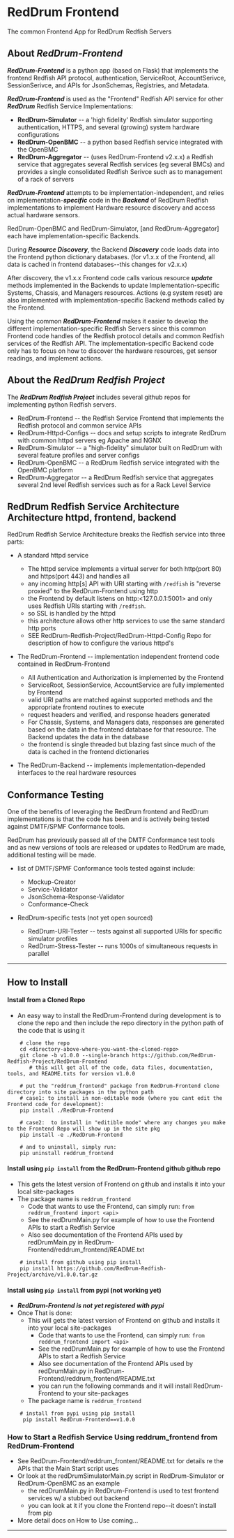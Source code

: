 # RedDrum Frontend  
The common Frontend App for RedDrum Redfish Servers

## About ***RedDrum-Frontend***

***RedDrum-Frontend*** is a python app (based on Flask) that implements the frontend Redfish API protocol, authentication,
ServiceRoot, AccountSerivce, SessionSerivce, and APIs for JsonSchemas, Registries, and Metadata.

***RedDrum-Frontend*** is used as the "Frontend" Redfish API service for other ***RedDrum*** Redfish Service Implementations:
*  **RedDrum-Simulator** -- a 'high fidelity' Redfish simulator supporting authentication, HTTPS, and several (growing) system hardware configurations
*  **RedDrum-OpenBMC** -- a python based Redfish service integrated with the OpenBMC
*  **RedDrum-Aggregator** -- (uses RedDrum-Frontend v2.x.x) a Redfish service that aggregates several Redfish services (eg several BMCs) and provides a single consolidated Redfish Serivce such as to management of a rack of servers

***RedDrum-Frontend*** attempts to be implementation-independent, and relies on implementation-***specific*** code
in the ***Backend*** of RedDrum Redfish implementations to implement Hardware resource discovery and access actual
hardware sensors.  

RedDrum-OpenBMC and RedDrum-Simulator, [and RedDrum-Aggregator]  each have implementation-specific Backends.

During ***Resource Discovery***, the Backend ***Discovery*** code loads data into the Frontend python dictionary databases.
(for v1.x.x of the Frontend, all data is cached in frontend databases--this changes for v2.x.x)

After discovery, the v1.x.x Frontend code calls various resource ***update*** methods implemented in the Backends to update
Implementation-specific Systems, Chassis, and Managers resources.
Actions (e.g system reset) are also implemented with implementation-specific Backend methods called by the Frontend.

Using the common ***RedDrum-Frontend*** makes it easier to develop the different implementation-specific Redfish Servers 
since this common Frontend code handles of the Redfish protocol details and common Redfish services of the Redfish API.
The implementation-specific Backend code only has to focus on how to discover the hardware resources, get sensor readings,
and implement actions.

## About the ***RedDrum Redfish Project***
The ***RedDrum Redfish Project*** includes several github repos for implementing python Redfish servers.
* RedDrum-Frontend  -- the Redfish Service Frontend that implements the Redfish protocol and common service APIs
* RedDrum-Httpd-Configs -- docs and setup scripts to integrate RedDrum with common httpd servers eg Apache and NGNX
* RedDrum-Simulator -- a "high-fidelity" simulator built on RedDrum with several feature profiles and server configs
* RedDrum-OpenBMC -- a RedDrum Redfish service integrated with the OpenBMC platform
* RedDrum-Aggregator -- a RedDrum Redfish service that aggregates several 2nd level Redfish services such as for a Rack Level Service

## RedDrum Redfish Service Architecture Architecture httpd, frontend, backend
RedDrum Redfish Service Architecture breaks the Redfish service into three parts:
* A standard httpd service 
  * The httpd service implements a virtual server for both http(port 80) and https(port 443) and handles all 
  * any incoming http[s] API with URI starting with `/redfish` is "reverse proxied" to the RedDrum-Frontend using http
  * the Frontend by default listens on http:<127.0.0.1:5001> and only uses Redfish URIs starting with `/redfish`.
  * so SSL is handled by the httpd 
  * this architecture allows other http services to use the same standard http ports
  * SEE RedDrum-Redfish-Project/RedDrum-Httpd-Config  Repo for description of how to configure the various httpd's

* The RedDrum-Frontend -- implementation independent frontend code contained in RedDrum-Frontend
  * All Authentication and Authorization is implemented by the Frontend
  * ServiceRoot, SessionService, AccountService are fully implemented by Frontend
  * valid URI paths are matched against supported methods and the appropriate frontend routines to execute
  * request headers and verified, and response headers generated
  * For Chassis, Systems, and Managers data, responses are generated based on the data in the frontend database for that resource.  The Backend updates the data in the database 
  * the frontend is single threaded but blazing fast since much of the data is cached in the frontend dictionaries

* The RedDrum-Backend -- implements implementation-depended interfaces to the real hardware resources

## Conformance Testing
One of the benefits of leveraging the RedDrum frontend and RedDrum implementations is that the code has been and is actively
being tested against DMTF/SPMF Conformance tools.  

RedDrum has previously passed all of the DMTF Conformance test tools and as new versions of tools are released or updates to
RedDrum are made, additional testing will be made. 
* list of DMTF/SPMF Conformance tools tested against include:
  * Mockup-Creator
  * Service-Validator
  * JsonSchema-Response-Validator
  * Conformance-Check

* RedDrum-specific tests (not yet open sourced)
  * RedDrum-URI-Tester -- tests against all supported URIs for specific simulator profiles
  * RedDrum-Stress-Tester -- runs 1000s of simultaneous requests in parallel


---
## How to Install
#### Install from a Cloned Repo
* An easy way to install the RedDrum-Frontend during development is to clone the repo and then include the repo directory in the python path of the code that is using it

```
    # clone the repo
    cd <directory-above-where-you-want-the-cloned-repo>
    git clone -b v1.0.0 --single-branch https://github.com/RedDrum-Redfish-Project/RedDrum-Frontend  
       # this will get all of the code, data files, documentation, tools, and README.txts for version v1.0.0

    # put the "reddrum_frontend" package from RedDrum-Frontend clone directory into site packages in the python path
    # case1: to install in non-editable mode (where you cant edit the Frontend code for development):
    pip install ./RedDrum-Frontend

    # case2:  to install in "editible mode" where any changes you make to the Frontend Repo will show up in the site pkg
    pip install -e ./RedDrum-Frontend

    # and to uninstall, simply run:
    pip uninstall reddrum_frontend
```

#### Install using `pip install` from the RedDrum-Frontend github github repo
* This gets the latest version of Frontend on github and installs it into your local site-packages
* The package name is `reddrum_frontend`
  * Code that wants to use the Frontend, can simply run: `from reddrum_frontend import <api>`
  * See the redDrumMain.py for example of how to use the Frontend APIs to start a Redfish Service
  * Also see documentation of the Frontend APIs used by redDrumMain.py in  RedDrum-Frontend/reddrum_frontend/README.txt 

```
    # install from github using pip install
    pip install https://github.com/RedDrum-Redfish-Project/archive/v1.0.0.tar.gz 

```

#### Install using `pip install` from pypi (not working yet)
* ***RedDrum-Frontend is not yet registered with pypi***
* Once That is done:
  * This will gets the latest version of Frontend on github and installs it into your local site-packages
    * Code that wants to use the Frontend, can simply run: `from reddrum_frontend import <api>`
    * See the redDrumMain.py for example of how to use the Frontend APIs to start a Redfish Service
    * Also see documentation of the Frontend APIs used by redDrumMain.py in  RedDrum-Frontend/reddrum_frontend/README.txt 
    * you can run the following commands and it will install RedDrum-Frontend to your site-packages
  * The package name is `reddrum_frontend`

```
    # install from pypi using pip install
     pip install RedDrum-Frontend==v1.0.0
```


### How to Start a Redfish Service Using reddrum_frontend from RedDrum-Frontend
* See RedDrum-Frontend/reddrum_frontent/README.txt for details re the APIs that the Main Start script uses
* Or look at the redDrumSimulatorMain.py script in RedDrum-Simulator or RedDrum-OpenBMC as an example
  * the redDrumMain.py in RedDrum-Frontend is used to test frontend services w/ a stubbed out backend
  * you can look at it if you clone the Frontend repo--it doesn't install from pip
* More detail docs on How to Use coming...
---
